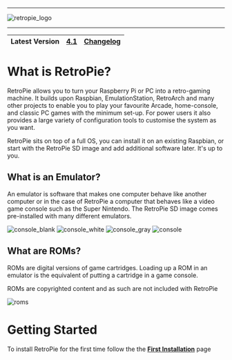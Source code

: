 ***
![retropie_logo](https://cloud.githubusercontent.com/assets/10035308/21968193/e1670f2a-db46-11e6-8ff7-eb6d7188c9e7.png)
***
| Latest Version  | [**4.1**](https://retropie.org.uk/download/)  | [Changelog](Changelogs)  |
|:---:|:---:|:---:|

# What is RetroPie?

RetroPie allows you to turn your Raspberry Pi or PC into a retro-gaming machine. It builds upon Raspbian, EmulationStation, RetroArch and many other projects to enable you to play your favourite Arcade, home-console, and classic PC games with the minimum set-up. For power users it also provides a large variety of configuration tools to customise the system as you want.

RetroPie sits on top of a full OS, you can install it on an existing Raspbian, or start with the RetroPie SD image and add additional software later. It's up to you. 

## What is an Emulator?

An emulator is software that makes one computer behave like another computer or in the case of RetroPie a computer that behaves like a video game console such as the Super Nintendo. The RetroPie SD image comes pre-installed with many different emulators.


![console_blank](https://cloud.githubusercontent.com/assets/10035308/21967648/e841e196-db3f-11e6-8bc1-6a8bd816acb6.png)
![console_white](https://cloud.githubusercontent.com/assets/10035308/21967587/fced4db6-db3e-11e6-9da9-2d7eadc9a607.png)
![console_gray](https://cloud.githubusercontent.com/assets/10035308/21967574/afe1dd20-db3e-11e6-9a20-ff74c2067e4e.png)
![console](https://cloud.githubusercontent.com/assets/10035308/21967515/8330109a-db3d-11e6-8eb1-ee09e380ee33.png)

## What are ROMs?

ROMs are digital versions of game cartridges. Loading up a ROM in an emulator is the equivalent of putting a cartridge in a game console. 

ROMs are copyrighted content and as such are not included with RetroPie

![roms](https://cloud.githubusercontent.com/assets/10035308/21966954/5a765a16-db32-11e6-8fce-46a2376201c0.png)

# Getting Started

To install RetroPie for the first time follow the the [**First Installation**](First-Installation) page